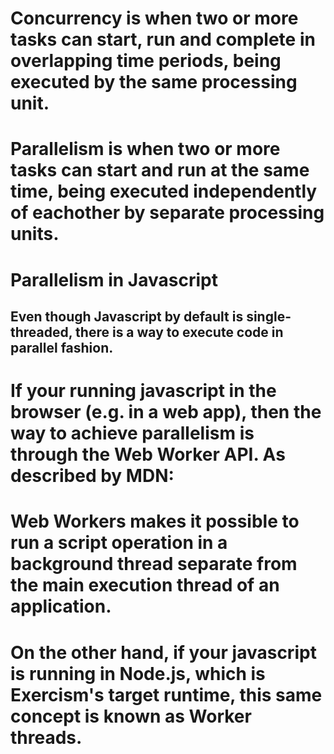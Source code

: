 # Concurrency is when two or more tasks can start, run and complete in overlapping time periods, being executed by the same processing unit.
# Parallelism is when two or more tasks can start and run at the same time, being executed independently of eachother by separate processing units.

# Parallelism in Javascript
## Even though Javascript by default is single-threaded, there is a way to execute code in parallel fashion.

# If your running javascript in the browser (e.g. in a web app), then the way to achieve parallelism is through the Web Worker API. As described by MDN:

# Web Workers makes it possible to run a script operation in a background thread separate from the main execution thread of an application.

# On the other hand, if your javascript is running in Node.js, which is Exercism's target runtime, this same concept is known as Worker threads.